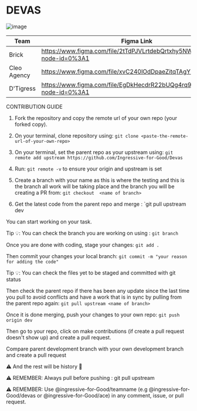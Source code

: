 # DEVAS

![image](https://user-images.githubusercontent.com/49078266/138479552-638c2eb9-e6a1-4084-837b-919f24a771df.png)

| Team | Figma Link | Hosted Link |
| --- | --- | --- |
| Brick | https://www.figma.com/file/2tTdPJVLrtdebQrtxhy5NW/Team1?node-id=0%3A1 |https://bricks-team.netlify.app/ |
| Cleo Agency | https://www.figma.com/file/xvC240lOdDpaeZitqTAgYZ/DevasTeam2 |https://cleoagency-team.netlify.app/ |
| D'Tigress | https://www.figma.com/file/EgDkHecdrR22bUQg4rq9qQ/Team3?node-id=0%3A1 | https://dtigress-team.netlify.app/ |

CONTRIBUTION GUIDE

1. Fork the repository and copy the remote url of your own repo (your forked copy).

2. On your terminal, clone repository using: `git clone <paste-the-remote-url-of-your-own-repo>`

3. On your terminal, set the parent repo as your upstream using: `git remote add upstream https://github.com/Ingressive-for-Good/Devas`

4. Run: `git remote -v` to ensure your origin and upstream is set

5. Create a branch with your name as this is where the testing and this is the branch all work will be taking place and the branch you will be creating a PR from: `git checkout  <name of branch>`

6. Get the latest code from the parent repo and merge : `git pull upstream dev

You can start working on your task.

Tip 💡: You can check the branch you are working on using : `git branch`

Once you are done with coding, stage your changes: `git add .`

Then commit your changes your local branch: `git commit -m "your reason for adding the code"`

Tip 💡: You can check the files yet to be staged and committed with git status

Then check the parent repo if there has been any update since the last time you pull to avoid conflicts and have a work that is in sync by pulling from the parent repo again: `git pull upstream <name of branch>`

Once it is done merging, push your changes to your own repo: `git push origin dev`

Then go to your repo, click on make contributions (if create a pull request doesn't show up) and create a pull request.

Compare parent development branch with your own development branch and create a pull request

⚠️ And the rest will be history 🙂

⚠️ REMEMBER: Always pull before pushing : git pull upstream <name of branch>
 
 
⚠️ REMEMBER: Use @ingressive-for-Good/teamname (e.g @ingressive-for-Good/devas or @ingressive-for-Good/ace) in any comment, issue, or pull request.

